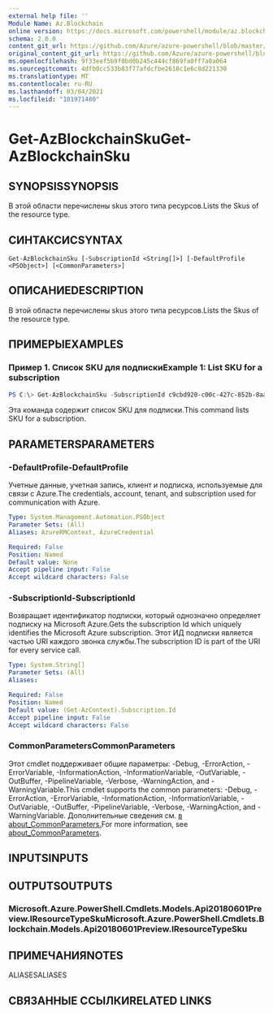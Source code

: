 ```yaml
---
external help file: ''
Module Name: Az.Blockchain
online version: https://docs.microsoft.com/powershell/module/az.blockchain/get-azblockchainsku
schema: 2.0.0
content_git_url: https://github.com/Azure/azure-powershell/blob/master/src/Blockchain/help/Get-AzBlockchainSku.md
original_content_git_url: https://github.com/Azure/azure-powershell/blob/master/src/Blockchain/help/Get-AzBlockchainSku.md
ms.openlocfilehash: 9f33eef5b9f0bd0b245c444cf869fa0ff7a0a064
ms.sourcegitcommit: 4dfb0cc533b83f77afdcfbe2618c1e6c8d221330
ms.translationtype: MT
ms.contentlocale: ru-RU
ms.lasthandoff: 03/04/2021
ms.locfileid: "101971480"
---
```

# <span data-ttu-id="8e446-101">Get-AzBlockchainSku</span><span class="sxs-lookup"><span data-stu-id="8e446-101">Get-AzBlockchainSku</span></span>

## <span data-ttu-id="8e446-102">SYNOPSIS</span><span class="sxs-lookup"><span data-stu-id="8e446-102">SYNOPSIS</span></span>
<span data-ttu-id="8e446-103">В этой области перечислены skus этого типа ресурсов.</span><span class="sxs-lookup"><span data-stu-id="8e446-103">Lists the Skus of the resource type.</span></span>

## <span data-ttu-id="8e446-104">СИНТАКСИС</span><span class="sxs-lookup"><span data-stu-id="8e446-104">SYNTAX</span></span>

```
Get-AzBlockchainSku [-SubscriptionId <String[]>] [-DefaultProfile <PSObject>] [<CommonParameters>]
```

## <span data-ttu-id="8e446-105">ОПИСАНИЕ</span><span class="sxs-lookup"><span data-stu-id="8e446-105">DESCRIPTION</span></span>
<span data-ttu-id="8e446-106">В этой области перечислены skus этого типа ресурсов.</span><span class="sxs-lookup"><span data-stu-id="8e446-106">Lists the Skus of the resource type.</span></span>

## <span data-ttu-id="8e446-107">ПРИМЕРЫ</span><span class="sxs-lookup"><span data-stu-id="8e446-107">EXAMPLES</span></span>

### <span data-ttu-id="8e446-108">Пример 1. Список SKU для подписки</span><span class="sxs-lookup"><span data-stu-id="8e446-108">Example 1: List SKU for a subscription</span></span>
```powershell
PS C:\> Get-AzBlockchainSku -SubscriptionId c9cbd920-c00c-427c-852b-8aaf38badaeb

```

<span data-ttu-id="8e446-109">Эта команда содержит список SKU для подписки.</span><span class="sxs-lookup"><span data-stu-id="8e446-109">This command lists SKU for a subscription.</span></span>

## <span data-ttu-id="8e446-110">PARAMETERS</span><span class="sxs-lookup"><span data-stu-id="8e446-110">PARAMETERS</span></span>

### <span data-ttu-id="8e446-111">-DefaultProfile</span><span class="sxs-lookup"><span data-stu-id="8e446-111">-DefaultProfile</span></span>
<span data-ttu-id="8e446-112">Учетные данные, учетная запись, клиент и подписка, используемые для связи с Azure.</span><span class="sxs-lookup"><span data-stu-id="8e446-112">The credentials, account, tenant, and subscription used for communication with Azure.</span></span>

```yaml
Type: System.Management.Automation.PSObject
Parameter Sets: (All)
Aliases: AzureRMContext, AzureCredential

Required: False
Position: Named
Default value: None
Accept pipeline input: False
Accept wildcard characters: False
```

### <span data-ttu-id="8e446-113">-SubscriptionId</span><span class="sxs-lookup"><span data-stu-id="8e446-113">-SubscriptionId</span></span>
<span data-ttu-id="8e446-114">Возвращает идентификатор подписки, который однозначно определяет подписку на Microsoft Azure.</span><span class="sxs-lookup"><span data-stu-id="8e446-114">Gets the subscription Id which uniquely identifies the Microsoft Azure subscription.</span></span>
<span data-ttu-id="8e446-115">Этот ИД подписки является частью URI каждого звонка службы.</span><span class="sxs-lookup"><span data-stu-id="8e446-115">The subscription ID is part of the URI for every service call.</span></span>

```yaml
Type: System.String[]
Parameter Sets: (All)
Aliases:

Required: False
Position: Named
Default value: (Get-AzContext).Subscription.Id
Accept pipeline input: False
Accept wildcard characters: False
```

### <span data-ttu-id="8e446-116">CommonParameters</span><span class="sxs-lookup"><span data-stu-id="8e446-116">CommonParameters</span></span>
<span data-ttu-id="8e446-117">Этот cmdlet поддерживает общие параметры: -Debug, -ErrorAction, -ErrorVariable, -InformationAction, -InformationVariable, -OutVariable, -OutBuffer, -PipelineVariable, -Verbose, -WarningAction, and -WarningVariable.</span><span class="sxs-lookup"><span data-stu-id="8e446-117">This cmdlet supports the common parameters: -Debug, -ErrorAction, -ErrorVariable, -InformationAction, -InformationVariable, -OutVariable, -OutBuffer, -PipelineVariable, -Verbose, -WarningAction, and -WarningVariable.</span></span> <span data-ttu-id="8e446-118">Дополнительные сведения см. [в about_CommonParameters.](http://go.microsoft.com/fwlink/?LinkID=113216)</span><span class="sxs-lookup"><span data-stu-id="8e446-118">For more information, see [about_CommonParameters](http://go.microsoft.com/fwlink/?LinkID=113216).</span></span>

## <span data-ttu-id="8e446-119">INPUTS</span><span class="sxs-lookup"><span data-stu-id="8e446-119">INPUTS</span></span>

## <span data-ttu-id="8e446-120">OUTPUTS</span><span class="sxs-lookup"><span data-stu-id="8e446-120">OUTPUTS</span></span>

### <span data-ttu-id="8e446-121">Microsoft.Azure.PowerShell.Cmdlets.Models.Api20180601Preview.IResourceTypeSku</span><span class="sxs-lookup"><span data-stu-id="8e446-121">Microsoft.Azure.PowerShell.Cmdlets.Blockchain.Models.Api20180601Preview.IResourceTypeSku</span></span>

## <span data-ttu-id="8e446-122">ПРИМЕЧАНИЯ</span><span class="sxs-lookup"><span data-stu-id="8e446-122">NOTES</span></span>

<span data-ttu-id="8e446-123">ALIASES</span><span class="sxs-lookup"><span data-stu-id="8e446-123">ALIASES</span></span>

## <span data-ttu-id="8e446-124">СВЯЗАННЫЕ ССЫЛКИ</span><span class="sxs-lookup"><span data-stu-id="8e446-124">RELATED LINKS</span></span>

